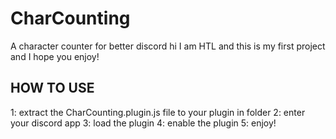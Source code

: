 # CharCounting
A character counter for better discord
hi I am HTL and this is my first project and I hope you enjoy!

HOW TO USE
----------

1: extract the CharCounting.plugin.js file to your plugin in folder
2: enter your discord app
3: load the plugin
4: enable the plugin
5: enjoy!
